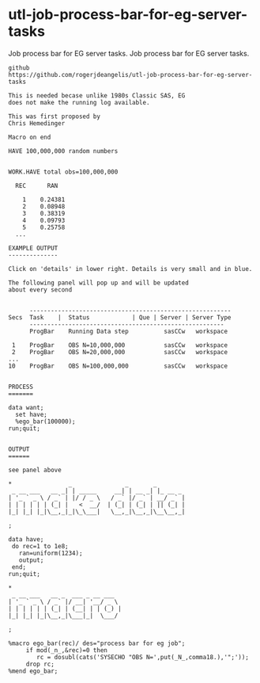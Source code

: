 # utl-job-process-bar-for-eg-server-tasks
Job process bar for EG server tasks. 
    Job process bar for EG server tasks.

    github
    https://github.com/rogerjdeangelis/utl-job-process-bar-for-eg-server-tasks

    This is needed becase unlike 1980s Classic SAS, EG
    does not make the running log available.

    This was first proposed by
    Chris Hemedinger

    Macro on end

    HAVE 100,000,000 random numbers


    WORK.HAVE total obs=100,000,000

      REC      RAN

        1    0.24381
        2    0.08948
        3    0.38319
        4    0.09793
        5    0.25758
      ...

    EXAMPLE OUTPUT
    --------------

    Click on 'details' in lower right. Details is very small and in blue.

    The following panel will pop up and will be updated
    about every second


          ---------------------------------------------------------
    Secs  Task    |  Status            | Que | Server | Server Type
          -------------------------------------------------------
          ProgBar    Running Data step          sasCCw   workspace

     1    ProgBar    OBS N=10,000,000           sasCCw   workspace
     2    ProgBar    OBS N=20,000,000           sasCCw   workspace
    ...
    10    ProgBar    OBS N=100,000,000          sasCCw   workspace


    PROCESS
    =======

    data want;
      set have;
      %ego_bar(100000);
    run;quit;


    OUTPUT
    ======

    see panel above

    *                _               _       _
     _ __ ___   __ _| | _____     __| | __ _| |_ __ _
    | '_ ` _ \ / _` | |/ / _ \   / _` |/ _` | __/ _` |
    | | | | | | (_| |   <  __/  | (_| | (_| | || (_| |
    |_| |_| |_|\__,_|_|\_\___|   \__,_|\__,_|\__\__,_|

    ;

    data have;
     do rec=1 to 1e8;
       ran=uniform(1234);
       output;
     end;
    run;quit;

    *
     _ __ ___   __ _  ___ _ __ ___
    | '_ ` _ \ / _` |/ __| '__/ _ \
    | | | | | | (_| | (__| | | (_) |
    |_| |_| |_|\__,_|\___|_|  \___/

    ;

    %macro ego_bar(rec)/ des="process bar for eg job";
         if mod(_n_,&rec)=0 then
            rc = dosubl(cats('SYSECHO "OBS N=',put(_N_,comma18.),'";'));
         drop rc;
    %mend ego_bar;


